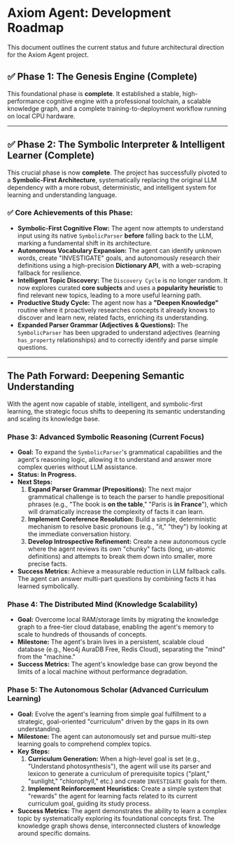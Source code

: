 # Axiom Agent: Development Roadmap

This document outlines the current status and future architectural direction for the Axiom Agent project.

## ✅ Phase 1: The Genesis Engine (Complete)

This foundational phase is **complete**. It established a stable, high-performance cognitive engine with a professional toolchain, a scalable knowledge graph, and a complete training-to-deployment workflow running on local CPU hardware.

---

## ✅ Phase 2: The Symbolic Interpreter & Intelligent Learner (Complete)

This crucial phase is now **complete**. The project has successfully pivoted to a **Symbolic-First Architecture**, systematically replacing the original LLM dependency with a more robust, deterministic, and intelligent system for learning and understanding language.

### ✅ **Core Achievements of this Phase:**
- **Symbolic-First Cognitive Flow:** The agent now attempts to understand input using its native `SymbolicParser` **before** falling back to the LLM, marking a fundamental shift in its architecture.
- **Autonomous Vocabulary Expansion:** The agent can identify unknown words, create "INVESTIGATE" goals, and autonomously research their definitions using a high-precision **Dictionary API**, with a web-scraping fallback for resilience.
- **Intelligent Topic Discovery:** The `Discovery Cycle` is no longer random. It now explores curated **core subjects** and uses a **popularity heuristic** to find relevant new topics, leading to a more useful learning path.
- **Productive Study Cycle:** The agent now has a **"Deepen Knowledge"** routine where it proactively researches concepts it already knows to discover and learn new, related facts, enriching its understanding.
- **Expanded Parser Grammar (Adjectives & Questions):** The `SymbolicParser` has been upgraded to understand adjectives (learning `has_property` relationships) and to correctly identify and parse simple questions.

---

## The Path Forward: Deepening Semantic Understanding

With the agent now capable of stable, intelligent, and symbolic-first learning, the strategic focus shifts to deepening its semantic understanding and scaling its knowledge base.

### **Phase 3: Advanced Symbolic Reasoning (Current Focus)**
- **Goal:** To expand the `SymbolicParser`'s grammatical capabilities and the agent's reasoning logic, allowing it to understand and answer more complex queries without LLM assistance.
- **Status:** **In Progress.**
- **Next Steps:**
    1.  **Expand Parser Grammar (Prepositions):** The next major grammatical challenge is to teach the parser to handle prepositional phrases (e.g., "The book is **on the table**," "Paris is **in France**"), which will dramatically increase the complexity of facts it can learn.
    2.  **Implement Coreference Resolution:** Build a simple, deterministic mechanism to resolve basic pronouns (e.g., "it," "they") by looking at the immediate conversation history.
    3.  **Develop Introspective Refinement:** Create a new autonomous cycle where the agent reviews its own "chunky" facts (long, un-atomic definitions) and attempts to break them down into smaller, more precise facts.
- **Success Metrics:** Achieve a measurable reduction in LLM fallback calls. The agent can answer multi-part questions by combining facts it has learned symbolically.

### **Phase 4: The Distributed Mind (Knowledge Scalability)**
- **Goal:** Overcome local RAM/storage limits by migrating the knowledge graph to a free-tier cloud database, enabling the agent's memory to scale to hundreds of thousands of concepts.
- **Milestone:** The agent's brain lives in a persistent, scalable cloud database (e.g., Neo4j AuraDB Free, Redis Cloud), separating the "mind" from the "machine."
- **Success Metrics:** The agent's knowledge base can grow beyond the limits of a local machine without performance degradation.

### **Phase 5: The Autonomous Scholar (Advanced Curriculum Learning)**
- **Goal:** Evolve the agent's learning from simple goal fulfillment to a strategic, goal-oriented "curriculum" driven by the gaps in its own understanding.
- **Milestone:** The agent can autonomously set and pursue multi-step learning goals to comprehend complex topics.
- **Key Steps:**
    1.  **Curriculum Generation:** When a high-level goal is set (e.g., "Understand photosynthesis"), the agent will use its parser and lexicon to generate a curriculum of prerequisite topics ("plant," "sunlight," "chlorophyll," etc.) and create `INVESTIGATE` goals for them.
    2.  **Implement Reinforcement Heuristics:** Create a simple system that "rewards" the agent for learning facts related to its current curriculum goal, guiding its study process.
- **Success Metrics:** The agent demonstrates the ability to learn a complex topic by systematically exploring its foundational concepts first. The knowledge graph shows dense, interconnected clusters of knowledge around specific domains.
